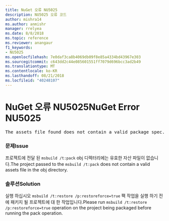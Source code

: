 ```yaml
---
title: NuGet 오류 NU5025
description: NU5025 오류 코드
author: mishra14
ms.author: anmishr
manager: rrelyea
ms.date: 8/8/2018
ms.topic: reference
ms.reviewer: anangaur
f1_keywords:
- NU5025
ms.openlocfilehash: 7e0daf3ca8b4069db09f8e85a4334bd43967e303
ms.sourcegitcommit: c643dd2c44e085601551ff7079d696bcc3ad2b49
ms.translationtype: MT
ms.contentlocale: ko-KR
ms.lasthandoff: 08/21/2018
ms.locfileid: "40248107"
---
```

# <a name="nuget-error-nu5025"></a><span data-ttu-id="a1f92-103">NuGet 오류 NU5025</span><span class="sxs-lookup"><span data-stu-id="a1f92-103">NuGet Error NU5025</span></span>
<pre>The assets file found does not contain a valid package spec. Try restoring the project again. The location of the assets file is F:\project\obj\project.assets.json.</pre>

### <a name="issue"></a><span data-ttu-id="a1f92-104">문제</span><span class="sxs-lookup"><span data-stu-id="a1f92-104">Issue</span></span>

<span data-ttu-id="a1f92-105">프로젝트에 전달 된 `msbuild /t:pack` obj 디렉터리에는 유효한 자산 파일이 없습니다.</span><span class="sxs-lookup"><span data-stu-id="a1f92-105">The project passed to the `msbuild /t:pack` does not contain a valid assets file in the obj directory.</span></span>


### <a name="solution"></a><span data-ttu-id="a1f92-106">솔루션</span><span class="sxs-lookup"><span data-stu-id="a1f92-106">Solution</span></span>

<span data-ttu-id="a1f92-107">실행 하십시오 `msbuild /t:restore /p:restoreforce=true` 팩 작업을 실행 하기 전에 패키지 될 프로젝트에 대 한 작업입니다.</span><span class="sxs-lookup"><span data-stu-id="a1f92-107">Please run `msbuild /t:restore /p:restoreforce=true` operation on the project being packaged before running the pack operation.</span></span>

